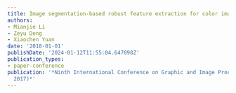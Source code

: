 ```yaml
---
title: Image segmentation-based robust feature extraction for color image watermarking
authors:
- Mianjie Li
- Zeyu Deng
- Xiaochen Yuan
date: '2018-01-01'
publishDate: '2024-01-12T11:55:04.647098Z'
publication_types:
- paper-conference
publication: '*Ninth International Conference on Graphic and Image Processing (ICGIP
  2017)*'
---
```

